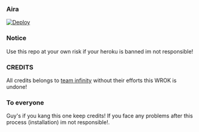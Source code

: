 
### Aira
[![Deploy](https://www.herokucdn.com/deploy/button.svg)](https://heroku.com/deploy?template=https://github.com/MR-SHRLCK/aira.git)

### Notice
Use this repo at your own risk if your heroku is banned im not responsible!
### CREDITS
All credits belongs to [team infinity](https//t.me/InfinityJE) without their efforts this WROK is undone!
### To everyone
Guy's if you kang this one keep credits! 
If you face any problems after this process (installation) im not responsible!.
